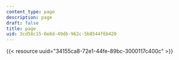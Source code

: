 ```yaml
---
content_type: page
description: page
draft: false
title: page
uid: 3cd58c15-0e8d-49db-962c-5b8544f6b420
---
```

{{< resource uuid="34155ca8-72e1-44fe-89bc-3000117c400c" >}}